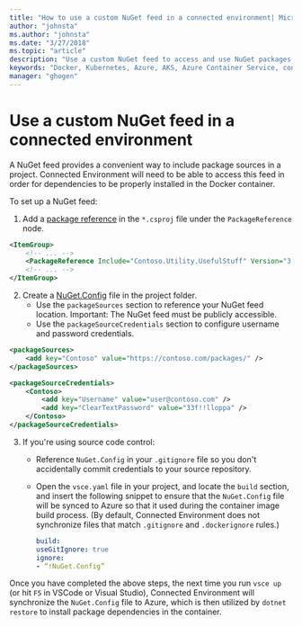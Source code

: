 ```yaml
---
title: "How to use a custom NuGet feed in a connected environment| Microsoft Docs"
author: "johnsta"
ms.author: "johnsta"
ms.date: "3/27/2018"
ms.topic: "article"
description: "Use a custom NuGet feed to access and use NuGet packages in a connected environment."
keywords: "Docker, Kubernetes, Azure, AKS, Azure Container Service, containers"
manager: "ghogen"
---
```

#  Use a custom NuGet feed in a connected environment

A NuGet feed provides a convenient way to include package sources in a project. Connected Environment will need to be able to access this feed in order for dependencies to be properly installed in the Docker container.

To set up a NuGet feed:
1. Add a [package reference](https://docs.microsoft.com/en-us/nuget/consume-packages/package-references-in-project-files) in the `*.csproj` file under the `PackageReference` node.

```xml
<ItemGroup>
    <!-- ... -->
    <PackageReference Include="Contoso.Utility.UsefulStuff" Version="3.6.0" />
    <!-- ... -->
</ItemGroup>
```

2. Create a [NuGet.Config](https://docs.microsoft.com/en-us/nuget/reference/nuget-config-file) file in the project folder.
     * Use the `packageSources` section to reference your NuGet feed location. Important: The NuGet feed must be publicly accessible.
     * Use the `packageSourceCredentials` section to configure username and password credentials. 

```xml
<packageSources>
    <add key="Contoso" value="https://contoso.com/packages/" />
</packageSources>

<packageSourceCredentials>
    <Contoso>
        <add key="Username" value="user@contoso.com" />
        <add key="ClearTextPassword" value="33f!!lloppa" />
    </Contoso>
</packageSourceCredentials>
```

3. If you're using source code control:
    - Reference `NuGet.Config` in your `.gitignore` file so you don't accidentally commit credentials to your source repository.
    - Open the `vsce.yaml` file in your project, and locate the `build` section, and insert the following snippet to ensure that the `NuGet.Config` file will be synced to Azure so that it used during the container image build process. (By default, Connected Environment does not synchronize files that match `.gitignore` and `.dockerignore` rules.)

        ```yaml
        build:
        useGitIgnore: true
        ignore:
        - “!NuGet.Config”
        ```


Once you have completed the above steps, the next time you run `vsce up` (or hit `F5` in VSCode or Visual Studio), Connected Environment will synchronize the `NuGet.Config` file to Azure, which is then utilized by `dotnet restore` to install package dependencies in the container.

